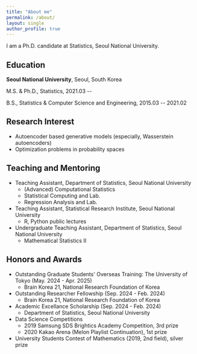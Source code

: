 ```yaml
---
title: "About me"
permalink: /about/
layout: single
author_profile: true
---
```


I am a Ph.D. candidate at Statistics, Seoul National University. 

## Education

**Seoul National University**, Seoul, South Korea

  M.S. & Ph.D., Statistics, 2021.03 --

  B.S., Statistics & Computer Science and Engineering, 2015.03 -- 2021.02

## Research Interest

- Autoencoder based generative models (especially, Wasserstein autoencoders)
- Optimization problems in probability spaces

## Teaching and Mentoring

- Teaching Assistant, Department of Statistics, Seoul National University
    - (Advanced) Computational Statistics
    - Statistical Computing and Lab.
    - Regression Analysis and Lab.
- Teaching Assistant, Statistical Research Institute, Seoul National University
    - R, Python public lectures
- Undergraduate Teaching Assistant, Department of Statistics, Seoul National University
    - Mathematical Statistics II

## Honors and Awards

- Outstanding Graduate Students' Overseas Training: The University of Tokyo (May. 2024 - Apr. 2025)
    - Brain Korea 21, National Research Foundation of Korea
- Outstanding Researcher Fellowship (Sep. 2024 - Feb. 2024)
    - Brain Korea 21, National Research Foundation of Korea
- Academic Excellance Scholarship (Sep. 2024 - Feb. 2024)
    - Department of Statistics, Seoul National University
- Data Science Competitions
    - 2019 Samsung SDS Brightics Academy Competition, 3rd prize
    - 2020 Kakao Arena (Melon Playlist Continuation), 1st prize
- University Students Contest of Mathematics (2019, 2nd field), silver prize

<!--
## Experiences

- Undergraduate Research Internship (2020)

- Google Machine Learning Studyjam (2019, experienced, advanced)
-->